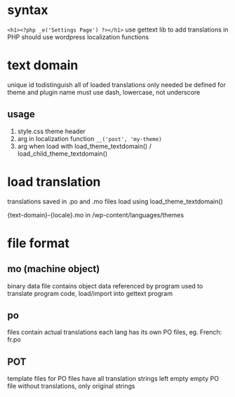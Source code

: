 # syntax
`<h1><?php _e('Settings Page') ?></h1>`
use gettext lib to add translations in PHP
should use wordpress localization functions

# text domain
unique id todistinguish all of loaded translations
only needed be defined for theme and plugin
name must use dash, lowercase, not underscore

## usage
1. style.css theme header
2. arg in localization function
   `__('post', 'my-theme) `
3. arg when load with load_theme_textdomain() / load_child_theme_textdomain()

# load translation
translations saved in .po and .mo files 
load using load_theme_textdomain()

{text-domain}-{locale}.mo in /wp-content/languages/themes



# file format
## mo (machine object)
binary data file contains object data referenced by program
used to translate program code, load/import into gettext program

## po
files contain actual translations
each lang has its own PO files, eg. French: fr.po

## POT
template files for PO files
have all translation strings left empty
empty PO file without translations, only original strings


















